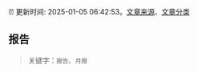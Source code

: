 :alarm_clock: 更新时间: 2025-01-05 06:42:53。[文章来源](/README.md)、[文章分类](/TAGS.md)

## 报告


> 关键字：`报告`、`月报`



